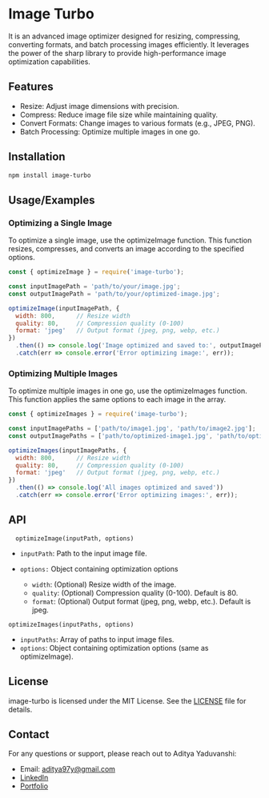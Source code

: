 # Image Turbo

It is an advanced image optimizer designed for resizing, compressing, converting formats, and batch processing images efficiently. It leverages the power of the sharp library to provide high-performance image optimization capabilities.

## Features

- Resize: Adjust image dimensions with precision.
- Compress: Reduce image file size while maintaining quality.
- Convert Formats: Change images to various formats (e.g., JPEG, PNG).
- Batch Processing: Optimize multiple images in one go.


## Installation

```bash
npm install image-turbo
```
    
## Usage/Examples

### Optimizing a Single Image
To optimize a single image, use the optimizeImage function. This function resizes, compresses, and converts an image according to the specified options.

```javascript
const { optimizeImage } = require('image-turbo');

const inputImagePath = 'path/to/your/image.jpg';
const outputImagePath = 'path/to/your/optimized-image.jpg';

optimizeImage(inputImagePath, {
  width: 800,      // Resize width
  quality: 80,     // Compression quality (0-100)
  format: 'jpeg'   // Output format (jpeg, png, webp, etc.)
})
  .then(() => console.log('Image optimized and saved to:', outputImagePath))
  .catch(err => console.error('Error optimizing image:', err));

```

### Optimizing Multiple Images
To optimize multiple images in one go, use the optimizeImages function. This function applies the same options to each image in the array.

```javascript
const { optimizeImages } = require('image-turbo');

const inputImagePaths = ['path/to/image1.jpg', 'path/to/image2.jpg'];
const outputImagePaths = ['path/to/optimized-image1.jpg', 'path/to/optimized-image2.jpg'];

optimizeImages(inputImagePaths, {
  width: 800,      // Resize width
  quality: 80,     // Compression quality (0-100)
  format: 'jpeg'   // Output format (jpeg, png, webp, etc.)
})
  .then(() => console.log('All images optimized and saved'))
  .catch(err => console.error('Error optimizing images:', err));

```
## API 

```
  optimizeImage(inputPath, options)
```
- `inputPath`: Path to the input image file.
- `options:` Object containing optimization options

    - `width`: (Optional) Resize width of the image.
    - `quality`: (Optional) Compression quality (0-100). Default is 80.
    - `format`: (Optional) Output format (jpeg, png, webp, etc.). Default is jpeg.

```
optimizeImages(inputPaths, options)
```
-  `inputPaths`: Array of paths to input image files.
- `options`: Object containing optimization options (same as optimizeImage).
## License

image-turbo is licensed under the MIT License. See the 
[LICENSE](https://github.com/adityayaduvanshi/image-turbo/blob/master/LICENSE)
file for details.
## Contact

For any questions or support, please reach out to Aditya Yaduvanshi:

- Email: aditya97y@gmail.com
- [LinkedIn](https://www.linkedin.com/in/theaditya-yaduvanshi-/)
- [Portfolio](https://adityayads.vercel.app) 
